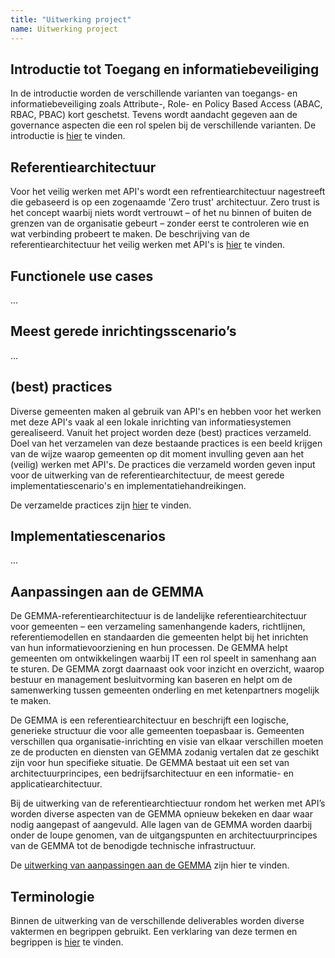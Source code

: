 ```yaml
---
title: "Uitwerking project"
name: Uitwerking project
---
```


## Introductie tot Toegang en informatiebeveiliging
In de introductie worden de verschillende varianten van toegangs- en informatiebeveiliging zoals Attribute-, Role- en Policy Based Access (ABAC, RBAC, PBAC) kort geschetst. Tevens wordt aandacht gegeven aan de governance aspecten die een rol spelen bij de verschillende varianten. De introductie is [hier](./introductie/index.md) te vinden.

## Referentiearchitectuur
Voor het veilig werken met API's wordt een refrentiearchitectuur nagestreeft die gebaseerd is op een zogenaamde 'Zero trust' architectuur. Zero trust is het concept waarbij niets wordt vertrouwt – of het nu binnen of buiten de grenzen van de organisatie gebeurt – zonder eerst te controleren wie en wat verbinding probeert te maken. De beschrijving van de referentiearchitectuur het veilig werken met API's is [hier](./referentiearchitectuur/index.md) te vinden.

## Functionele use cases
...

## Meest gerede inrichtingsscenario’s
...

## (best) practices
Diverse gemeenten maken al gebruik van API's en hebben voor het werken met deze API's vaak al een lokale inrichting van informatiesystemen gerealiseerd. Vanuit het project worden deze (best) practices verzameld. Doel van het verzamelen van deze bestaande practices is  een beeld krijgen van de wijze waarop gemeenten op dit moment invulling geven aan het (veilig) werken met API's. De practices die verzameld worden geven input voor de uitwerking van de referentiearchitectuur, de meest gerede implementatiescenario's en implementatiehandreikingen.

De verzamelde practices zijn [hier](./practices/index.md) te vinden.

## Implementatiescenarios
...

## Aanpassingen aan de GEMMA 
De GEMMA-referentiearchitectuur is de landelijke referentiearchitectuur voor gemeenten – een verzameling samenhangende kaders, richtlijnen, referentiemodellen en standaarden die gemeenten helpt bij het inrichten van hun informatievoorziening en hun processen. De GEMMA helpt gemeenten om ontwikkelingen waarbij IT een rol speelt in samenhang aan te sturen. De GEMMA zorgt daarnaast ook voor inzicht en overzicht, waarop bestuur en management besluitvorming kan baseren en helpt om de samenwerking tussen gemeenten onderling en met ketenpartners mogelijk te maken.

De GEMMA is een referentiearchitectuur en beschrijft een logische, generieke structuur die voor alle gemeenten toepasbaar is. Gemeenten verschillen qua organisatie-inrichting en visie van elkaar verschillen moeten ze de producten en diensten van GEMMA zodanig vertalen dat ze geschikt zijn voor hun specifieke situatie. De GEMMA bestaat uit een set van architectuurprincipes, een bedrijfsarchitectuur en een informatie- en applicatiearchitectuur.

Bij de uitwerking van de referentiearchtiectuur rondom het werken met API’s worden diverse aspecten van de GEMMA opnieuw bekeken en daar waar nodig aangepast of aangevuld. Alle lagen van de GEMMA worden daarbij onder de loupe genomen, van de uitgangspunten en architectuurprincipes van de GEMMA tot de benodigde technische infrastructuur.

De [uitwerking van aanpassingen aan de GEMMA](https://github.com/VNG-Realisatie/IAM/blob/main/docs/_content/uitwerking/gemma/index.md) zijn hier te vinden.

## Terminologie
Binnen de uitwerking van de verschillende deliverables worden diverse vaktermen en begrippen gebruikt. Een verklaring van deze termen en begrippen is [hier](./terminologie/index.md) te vinden.

